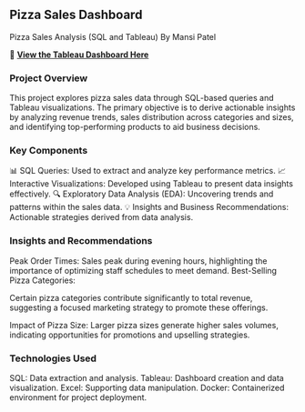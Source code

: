 ## Pizza Sales Dashboard
 
Pizza Sales Analysis (SQL and Tableau)
By Mansi Patel

🔗 **[View the Tableau Dashboard Here](https://public.tableau.com/app/profile/mansiben.patel/viz/Pizza_Sales_Dashboard_17373500274780/Dashboard1)**

### Project Overview
This project explores pizza sales data through SQL-based queries and Tableau visualizations. The primary objective is to derive actionable insights by analyzing revenue trends, sales distribution across categories and sizes, and identifying top-performing products to aid business decisions.

### Key Components
📊 SQL Queries: Used to extract and analyze key performance metrics.
📈 Interactive Visualizations: Developed using Tableau to present data insights effectively.
🔍 Exploratory Data Analysis (EDA): Uncovering trends and patterns within the sales data.
💡 Insights and Business Recommendations: Actionable strategies derived from data analysis.

### Insights and Recommendations
Peak Order Times:
Sales peak during evening hours, highlighting the importance of optimizing staff schedules to meet demand.
Best-Selling Pizza Categories:

Certain pizza categories contribute significantly to total revenue, suggesting a focused marketing strategy to promote these offerings.

Impact of Pizza Size:
Larger pizza sizes generate higher sales volumes, indicating opportunities for promotions and upselling strategies.

### Technologies Used
SQL: Data extraction and analysis.
Tableau: Dashboard creation and data visualization.
Excel: Supporting data manipulation.
Docker: Containerized environment for project deployment.
